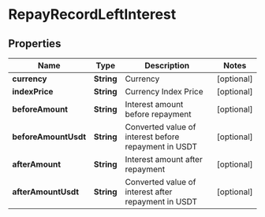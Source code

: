 
# RepayRecordLeftInterest

## Properties

Name | Type | Description | Notes
------------ | ------------- | ------------- | -------------
**currency** | **String** | Currency |  [optional]
**indexPrice** | **String** | Currency Index Price |  [optional]
**beforeAmount** | **String** | Interest amount before repayment |  [optional]
**beforeAmountUsdt** | **String** | Converted value of interest before repayment in USDT |  [optional]
**afterAmount** | **String** | Interest amount after repayment |  [optional]
**afterAmountUsdt** | **String** | Converted value of interest after repayment in USDT |  [optional]

